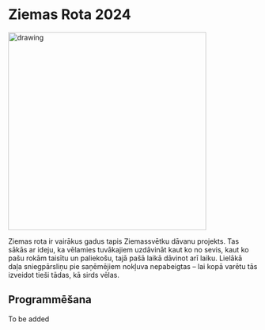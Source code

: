 # Ziemas Rota 2024

<img src="https://github.com/user-attachments/assets/21256591-39c7-4a28-be2c-9535f8c60add" alt="drawing" width="400"/>

Ziemas rota ir vairākus gadus tapis Ziemassvētku dāvanu projekts. Tas sākās ar ideju, ka vēlamies tuvākajiem uzdāvināt kaut ko no sevis, kaut ko pašu rokām taisītu un paliekošu, tajā pašā laikā dāvinot arī laiku. Lielākā daļa sniegpārsliņu pie saņēmējiem nokļuva nepabeigtas – lai kopā varētu tās izveidot tieši tādas, kā sirds vēlas.

## Programmēšana
To be added
